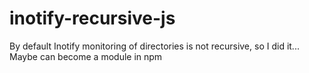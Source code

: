 inotify-recursive-js
====================

By default Inotify monitoring of directories is not recursive, so I did it... Maybe can become a module in npm
